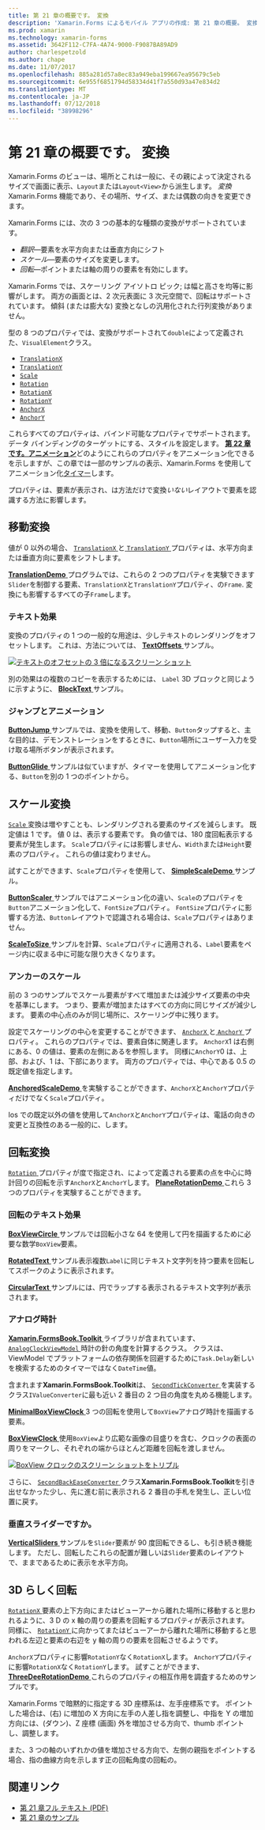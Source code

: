 ```yaml
---
title: 第 21 章の概要です。 変換
description: 'Xamarin.Forms によるモバイル アプリの作成: 第 21 章の概要。 変換'
ms.prod: xamarin
ms.technology: xamarin-forms
ms.assetid: 3642F112-C7FA-4A74-9000-F9087BA89AD9
author: charlespetzold
ms.author: chape
ms.date: 11/07/2017
ms.openlocfilehash: 885a281d57a8ec83a949eba199667ea95679c5eb
ms.sourcegitcommit: 6e955f6851794d58334d41f7a550d93a47e834d2
ms.translationtype: MT
ms.contentlocale: ja-JP
ms.lasthandoff: 07/12/2018
ms.locfileid: "38998296"
---
```

# <a name="summary-of-chapter-21-transforms"></a>第 21 章の概要です。 変換

Xamarin.Forms のビューは、場所とこれは一般に、その親によって決定されるサイズで画面に表示、`Layout`または`Layout<View>`から派生します。 *変換*Xamarin.Forms 機能であり、その場所、サイズ、または偶数の向きを変更できます。

Xamarin.Forms には、次の 3 つの基本的な種類の変換がサポートされています。

- *翻訳*&mdash;要素を水平方向または垂直方向にシフト
- *スケール*&mdash;要素のサイズを変更します。
- *回転*&mdash;ポイントまたは軸の周りの要素を有効にします。

Xamarin.Forms では、スケーリング アイソトロ ピック; は幅と高さを均等に影響がします。 両方の画面とは、2 次元表面に 3 次元空間で、回転はサポートされています。 傾斜 (または膨大な) 変換となしの汎用化された行列変換がありません。

型の 8 つのプロパティでは、変換がサポートされて`double`によって定義された、`VisualElement`クラス。

- [`TranslationX`](xref:Xamarin.Forms.VisualElement.TranslationX)
- [`TranslationY`](xref:Xamarin.Forms.VisualElement.TranslationY)
- [`Scale`](xref:Xamarin.Forms.VisualElement.Scale)
- [`Rotation`](xref:Xamarin.Forms.VisualElement.Rotation)
- [`RotationX`](xref:Xamarin.Forms.VisualElement.RotationX)
- [`RotationY`](xref:Xamarin.Forms.VisualElement.RotationY)
- [`AnchorX`](xref:Xamarin.Forms.VisualElement.AnchorX)
- [`AnchorY`](xref:Xamarin.Forms.VisualElement.AnchorY)

これらすべてのプロパティは、バインド可能なプロパティでサポートされます。 データ バインディングのターゲットにする、スタイルを設定します。 [**第 22 章です。アニメーション**](~/xamarin-forms/creating-mobile-apps-xamarin-forms/summaries/chapter22.md)どのようにこれらのプロパティをアニメーション化できるを示しますが、この章では一部のサンプルの表示、Xamarin.Forms を使用してアニメーション化[タイマー](~/xamarin-forms/platform/device.md#Device_StartTimer)します。

プロパティは、要素が表示され、は方法だけで変換*いない*レイアウトで要素を認識する方法に影響します。

## <a name="the-translation-transform"></a>移動変換

値が 0 以外の場合、 [ `TranslationX` ](xref:Xamarin.Forms.VisualElement.TranslationX)と[ `TranslationY` ](xref:Xamarin.Forms.VisualElement.TranslationY)プロパティは、水平方向または垂直方向に要素をシフトします。

[ **TranslationDemo** ](https://github.com/xamarin/xamarin-forms-book-samples/tree/master/Chapter21/TranslationDemo)プログラムでは、これらの 2 つのプロパティを実験できます`Slider`を制御する要素、`TranslationX`と`TranslationY`プロパティ、の`Frame`. 変換にも影響するすべての子`Frame`します。

### <a name="text-effects"></a>テキスト効果

変換のプロパティの 1 つの一般的な用途は、少しテキストのレンダリングをオフセットします。 これは、方法については、 [ **TextOffsets** ](https://github.com/xamarin/xamarin-forms-book-samples/tree/master/Chapter21/TextOffsets)サンプル。

[![テキストのオフセットの 3 倍になるスクリーン ショット](images/ch21fg03-small.png "テキスト オフセット")](images/ch21fg03-large.png#lightbox "テキスト オフセット")

別の効果はの複数のコピーを表示するためには、 `Label` 3D ブロックと同じように示すように、 [ **BlockText** ](https://github.com/xamarin/xamarin-forms-book-samples/tree/master/Chapter21/BlockText)サンプル。

### <a name="jumps-and-animations"></a>ジャンプとアニメーション

[ **ButtonJump** ](https://github.com/xamarin/xamarin-forms-book-samples/tree/master/Chapter21/ButtonJump)サンプルでは、変換を使用して、移動、`Button`タップすると、主な目的は、デモンストレーションをするときに、`Button`場所にユーザー入力を受け取る場所ボタンが表示されます。

[ **ButtonGlide** ](https://github.com/xamarin/xamarin-forms-book-samples/tree/master/Chapter21/ButtonGlide)サンプルは似ていますが、タイマーを使用してアニメーション化する、`Button`を別の 1 つのポイントから。

## <a name="the-scale-transform"></a>スケール変換

[ `Scale` ](xref:Xamarin.Forms.VisualElement.Scale)変換は増やすことも、レンダリングされる要素のサイズを減らします。 既定値は 1 です。 値 0 は、表示する要素です。 負の値では、180 度回転表示する要素が発生します。 `Scale`プロパティには影響しません、`Width`または`Height`要素のプロパティ。 これらの値は変わりません。

試すことができます、`Scale`プロパティを使用して、 [ **SimpleScaleDemo** ](https://github.com/xamarin/xamarin-forms-book-samples/tree/master/Chapter21/SimpleScaleDemo)サンプル。

[ **ButtonScaler** ](https://github.com/xamarin/xamarin-forms-book-samples/tree/master/Chapter21/ButtonScaler)サンプルではアニメーション化の違い、`Scale`のプロパティを`Button`アニメーション化して、`FontSize`プロパティ。 `FontSize`プロパティに影響する方法、`Button`レイアウトで認識される場合は、`Scale`プロパティはありません。

[ **ScaleToSize** ](https://github.com/xamarin/xamarin-forms-book-samples/tree/master/Chapter21/ScaleToSize)サンプルを計算、`Scale`プロパティに適用される、`Label`要素をページ内に収まる中に可能な限り大きくなります。

### <a name="anchoring-the-scale"></a>アンカーのスケール

前の 3 つのサンプルでスケール要素がすべて増加または減少サイズ要素の中央を基準にします。 つまり、要素が増加またはすべての方向に同じサイズが減少します。 要素の中心点のみが同じ場所に、スケーリング中に残ります。

設定でスケーリングの中心を変更することができます、 [ `AnchorX` ](xref:Xamarin.Forms.VisualElement.AnchorX)と[ `AnchorY` ](xref:Xamarin.Forms.VisualElement.AnchorY)プロパティ。 これらのプロパティでは、要素自体に関連します。 `AnchorX`1 は右側にある、0 の値は、要素の左側にあるを参照します。 同様に`AnchorY`0 は、上部、および、1 は、下部にあります。 両方のプロパティでは、中心である 0.5 の既定値を指定します。

[ **AnchoredScaleDemo** ](https://github.com/xamarin/xamarin-forms-book-samples/tree/master/Chapter21/AnchoredScaleDemo)を実験することができます、`AnchorX`と`AnchorY`プロパティだけでなく`Scale`プロパティ。

Ios での既定以外の値を使用して`AnchorX`と`AnchorY`プロパティは、電話の向きの変更と互換性のある一般的に、します。

## <a name="the-rotation-transform"></a>回転変換

[ `Rotation` ](xref:Xamarin.Forms.VisualElement.Rotation)プロパティが度で指定され、によって定義される要素の点を中心に時計回りの回転を示す`AnchorX`と`AnchorY`します。 [ **PlaneRotationDemo** ](https://github.com/xamarin/xamarin-forms-book-samples/tree/master/Chapter21/PlaneRotationDemo)これら 3 つのプロパティを実験することができます。

### <a name="rotated-text-effects"></a>回転のテキスト効果

[ **BoxViewCircle** ](https://github.com/xamarin/xamarin-forms-book-samples/tree/master/Chapter21/BoxViewCircle)サンプルでは回転小さな 64 を使用して円を描画するために必要な数学`BoxView`要素。

[ **RotatedText** ](https://github.com/xamarin/xamarin-forms-book-samples/tree/master/Chapter21/RotatedText)サンプル表示複数`Label`に同じテキスト文字列を持つ要素を回転してスポークのように表示されます。

[ **CircularText** ](https://github.com/xamarin/xamarin-forms-book-samples/tree/master/Chapter21/CircularText)サンプルには、円でラップする表示されるテキスト文字列が表示されます。

### <a name="an-analog-clock"></a>アナログ時計

[ **Xamarin.FormsBook.Toolkit** ](https://github.com/xamarin/xamarin-forms-book-samples/tree/master/Libraries/Xamarin.FormsBook.Toolkit)ライブラリが含まれています、 [ `AnalogClockViewModel` ](https://github.com/xamarin/xamarin-forms-book-samples/blob/master/Libraries/Xamarin.FormsBook.Toolkit/Xamarin.FormsBook.Toolkit/AnalogClockViewModel.cs)時計の針の角度を計算するクラス。 クラスは、ViewModel でプラットフォームの依存関係を回避するために`Task.Delay`新しいを検索するためのタイマーではなく`DateTime`値。

含まれます**Xamarin.FormsBook.Toolkit**は、 [ `SecondTickConverter` ](https://github.com/xamarin/xamarin-forms-book-samples/blob/master/Libraries/Xamarin.FormsBook.Toolkit/Xamarin.FormsBook.Toolkit/SecondTickConverter.cs)を実装するクラス`IValueConverter`に最も近い 2 番目の 2 つ目の角度を丸める機能します。

[ **MinimalBoxViewClock** ](https://github.com/xamarin/xamarin-forms-book-samples/tree/master/Chapter21/MinimalBoxViewClock) 3 つの回転を使用して`BoxView`アナログ時計を描画する要素。

[ **BoxViewClock** ](https://github.com/xamarin/xamarin-forms-book-samples/tree/master/Chapter21/BoxViewClock)使用`BoxView`より広範な画像の目盛りを含む、クロックの表面の周りをマークし、それぞれの端からほとんど距離を回転を渡しません。

[![BoxView クロックのスクリーン ショットをトリプル](images/ch21fg17-small.png "アナログ クロック表面")](images/ch21fg17-large.png#lightbox "アナログ時計の表面")

さらに、 [ `SecondBackEaseConverter` ](https://github.com/xamarin/xamarin-forms-book-samples/blob/master/Libraries/Xamarin.FormsBook.Toolkit/Xamarin.FormsBook.Toolkit/SecondBackEaseConverter.cs)クラス**Xamarin.FormsBook.Toolkit**を引き出せなかった少し、先に進む前に表示される 2 番目の手札を発生し、正しい位置に戻す。

### <a name="vertical-sliders"></a>垂直スライダーですか。

[ **VerticalSliders** ](https://github.com/xamarin/xamarin-forms-book-samples/tree/master/Chapter21/VerticalSliders)サンプルを`Slider`要素が 90 度回転できるし、も引き続き機能します。 ただし、回転したこれらの配置が難しいは`Slider`要素のレイアウトで、ままであるために表示を水平方向。

## <a name="3d-ish-rotations"></a>3D らしく回転

[ `RotationX` ](xref:Xamarin.Forms.VisualElement.RotationX)要素の上下方向にまたはビューアーから離れた場所に移動すると思われるように、3 D の x 軸の周りの要素を回転するプロパティが表示されます。 同様に、 [ `RotationY` ](xref:Xamarin.Forms.VisualElement.RotationY)に向かってまたはビューアーから離れた場所に移動すると思われる左辺と要素の右辺を y 軸の周りの要素を回転させるようです。

`AnchorX`プロパティに影響`RotationY`なく`RotationX`します。 `AnchorY`プロパティに影響`RotationX`なく`RotationY`します。 試すことができます、 [ **ThreeDeeRotationDemo** ](https://github.com/xamarin/xamarin-forms-book-samples/tree/master/Chapter21/ThreeDeeRotationDemo)これらのプロパティの相互作用を調査するためのサンプルです。

Xamarin.Forms で暗黙的に指定する 3D 座標系は、左手座標系です。 ポイントした場合は、(右) に増加の X 方向に左手の人差し指を調整し、中指を Y の増加方向には、(ダウン)、Z 座標 (画面) 外を増加させる方向で、thumb ポイントし、調整します。

また、3 つの軸のいずれかの値を増加させる方向で、左側の親指をポイントする場合、指の曲線方向を示します正の回転角度の回転の。



## <a name="related-links"></a>関連リンク

- [第 21 章フル テキスト (PDF)](https://download.xamarin.com/developer/xamarin-forms-book/XamarinFormsBook-Ch21-Apr2016.pdf)
- [第 21 章のサンプル](https://github.com/xamarin/xamarin-forms-book-samples/tree/master/Chapter21)
